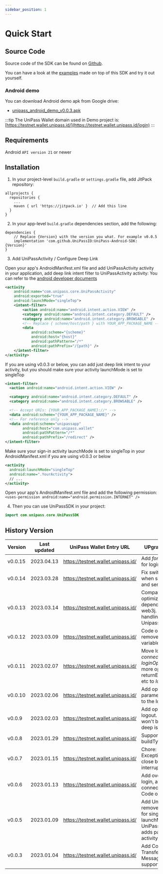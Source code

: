 ```yaml
---
sidebar_position: 1
---
```


# Quick Start

## Source Code

Source code of the SDK can be found on [Github](https://github.com/UniPassID/UniPass-Android-SDK).

You can have a look at the [examples](https://github.com/UniPassID/UniPass-Android-SDK/tree/main/app) made on top of this SDK and try it out yourself.

### Android demo

You can download Android demo apk from Google drive:

- [unipass_android_demo_v0.0.3.apk](https://drive.google.com/file/d/1U1AnEpxHjZmroz-03veZ8Q0-h7aqaR87/view?usp=sharing)

:::tip
The UniPass Wallet domain used in Demo project is: [https://testnet.wallet.unipass.id/](https://testnet.wallet.unipass.id/login)
:::

## Requirements

Android `API version 21` or newer

## Installation

1. In your project-level `build.gradle` or `settings.gradle` file, add JitPack repository:

```
allprojects {
  repositories {
    ...
    maven { url 'https://jitpack.io' }  // Add this line
  }
}
```

2. In your app-level `build.gradle` dependencies section, add the following:

```
dependencies {
    // Replace {Version} with the version you what. For example v0.0.5
    implementation 'com.github.UniPassID:UniPass-Android-SDK:{Version}'
}
```

3. Add UniPassActivity / Configure Deep Link

Open your app's AndroidManifest.xml file and add UniPassActivity activity in your application, add deep link intent filter to UniPassActivity activity: 
You can refer to the [android developer documents](https://developer.android.com/training/app-links/deep-linking)

```xml
<activity
    android:name="com.unipass.core.UniPassActivity"
    android:exported="true"
    android:launchMode="singleTop">
    <intent-filter>
        <action android:name="android.intent.action.VIEW" />
        <category android:name="android.intent.category.DEFAULT" />
        <category android:name="android.intent.category.BROWSABLE" />
        <!-- Replace { scheme/host/path } with YOUR_APP_PACKAGE_NAME -->
        <data
            android:scheme="{scheme}"
            android:host="{host}"
            android:pathPattern="/*"
            android:pathPrefix="/{path}" />
    </intent-filter>
</activity>
```

If you are using v0.0.3 or below, you can add just deep link intent to your activity, but you should make sure your activity launchMode is set to singleTop

```xml
<intent-filter>
  <action android:name="android.intent.action.VIEW" />

  <category android:name="android.intent.category.DEFAULT" />
  <category android:name="android.intent.category.BROWSABLE" />

  <!-- Accept URIs: {YOUR_APP_PACKAGE_NAME}://* -->
  <data android:scheme="{YOUR_APP_PACKAGE_NAME}" />
  <!-- For reference only -->
  <data android:scheme="unipassapp"
        android:host="com.unipass.wallet"
        android:pathPattern="/*"
        android:pathPrefix="/redirect" />
</intent-filter>
```

Make sure your sign-in activity launchMode is set to singleTop in your AndroidManifest.xml if you are using v0.0.3 or below

```xml
<activity
  android:launchMode="singleTop"
  android:name=".YourActivity">
  // ...
</activity>
```

Open your app's AndroidManifest.xml file and add the following permission: 
`<uses-permission android:name="android.permission.INTERNET" />`

4. Then you can use UniPassSDK in your project:

```Kotlin
import com.unipass.core.UniPassSDK
```

## History Version

| Version  | Last updated   | UniPass Wallet Entry URL           | UPgrade Instruction                                                                    |
| -------- | -------------- | ---------------------------------- | -------------------------------------------------------------------------------------- |
| v0.0.15  | 2023.04.13     | https://testnet.wallet.unipass.id/ | Add *forceLogin* option for login api                                                  |
| v0.0.14  | 2023.03.28     | https://testnet.wallet.unipass.id/ | Fix switch user bug when sign-message and send-transaction                             |
| v0.0.13  | 2023.03.14     | https://testnet.wallet.unipass.id/ | Compatibility optimization. Remove dependencies from web3j. Optimize the handling of UnipassActivity |
| v0.0.12  | 2023.03.09     | https://testnet.wallet.unipass.id/ | Code optimization, remove all lateinit variables                                       |
| v0.0.11  | 2023.02.07     | https://testnet.wallet.unipass.id/ | Move login parameter *connectType* to *loginOption*, and add more options like returnEmail, authorize etc to *loginOption*. |
| v0.0.10  | 2023.02.06     | https://testnet.wallet.unipass.id/ | Add optional parameter *loginOption* to the login method                           |
| v0.0.9   | 2023.02.03     | https://testnet.wallet.unipass.id/ | Add option *deep* for logout. Website state won't be cleared when deep is set to false |
| v0.0.8   | 2023.01.29     | https://testnet.wallet.unipass.id/ | Support buildType:minifyEnable                                                         |
| v0.0.7   | 2023.01.15     | https://testnet.wallet.unipass.id/ | Chore: Throw Exception when user close browser or interrupt process                    |
| v0.0.6   | 2023.01.13     | https://testnet.wallet.unipass.id/ | Add overload API login, allow connectType for login . Code optimizing                  | 
| v0.0.5   | 2023.01.09     | https://testnet.wallet.unipass.id/ | Add UniPassActivity , remove requirements for singleTop launchMode . UniPassSDKOptions adds parameter: activity |
| v0.0.3   | 2023.01.04     | https://testnet.wallet.unipass.id/ | Add Connect / Transfer / Sign Message / Logout support                                 |
